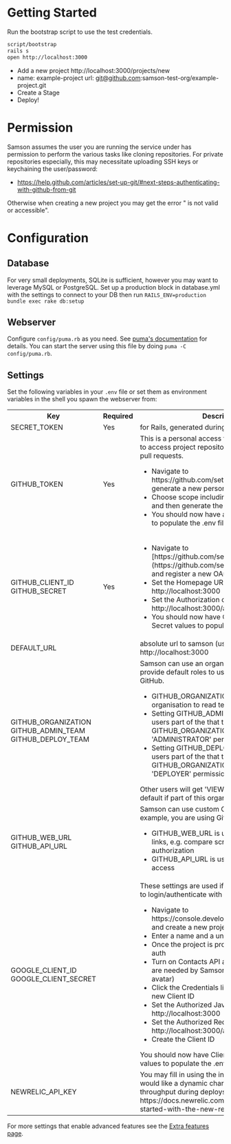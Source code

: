 # Getting Started

Run the bootstrap script to use the test credentials.

```bash
script/bootstrap
rails s
open http://localhost:3000
```

 - Add a new project http://localhost:3000/projects/new
 - name: example-project url: git@github.com:samson-test-org/example-project.git
 - Create a Stage
 - Deploy!

# Permission

Samson assumes the user you are running the service under has permission to perform the various tasks like
cloning repositories. For private repositories especially, this may necessitate uploading SSH keys or keychaining the user/password:
* https://help.github.com/articles/set-up-git/#next-steps-authenticating-with-github-from-git

Otherwise when creating a new project you may get the error "<Repository URL> is not valid or accessible".

# Configuration

## Database

For very small deployments, SQLite is sufficient, however you may want to leverage MySQL or PostgreSQL. 
Set up a production block in database.yml with the settings to connect to your DB then run `RAILS_ENV=production bundle exec rake db:setup`

## Webserver

Configure `config/puma.rb` as you need. See [puma's documentation](https://github.com/puma/puma/) for details. You can start the server using this file by doing `puma -C config/puma.rb`.

## Settings

Set the following variables in your `.env` file or set them as environment variables in the shell you spawn the webserver from:

<table>
  <tbody>
    <tr><th>Key</th><th>Required</th><th>Description</th></tr>
    <tr>
      <td>SECRET_TOKEN</td>
      <td>Yes</td>
      <td>for Rails, generated during script/bootstrap.</td>
    </tr>
    <tr>
      <td>GITHUB_TOKEN</td>
      <td>Yes</td>
      <td>This is a personal access token that Samson uses to access project repositories, commits, files and pull requests.
          <ul>
            <li> Navigate to https://github.com/settings/tokens/new to generate a new personal access token</li>
            <li> Choose scope including repo, read:org, user and then generate the token</li>
            <li> You should now have a personal access token to populate the .env file with</li>
          </ul>
      </td>
    </tr>
    <tr>
      <td>GITHUB_CLIENT_ID<BR>GITHUB_SECRET</td>
      <td>Yes</td>
      <td>
        <ul>
          <li> Navigate to [https://github.com/settings/applications/new](https://github.com/settings/applications/new) and register a new OAuth application</li>
          <li> Set the Homepage URL to http://localhost:3000</li>
          <li> Set the Authorization callback URL to http://localhost:3000/auth/github/callback</li>
          <li> You should now have Client ID and Client Secret values to populate the these with</li>
        </ul>
      </td>
    </tr>
    <tr>
      <td>DEFAULT_URL</td>
      <td></td>
      <td>absolute url to samson (used by the mailer), e.g. http://localhost:3000</td>
    </tr>
    <tr>
      <td>GITHUB_ORGANIZATION<BR>GITHUB_ADMIN_TEAM<BR>GITHUB_DEPLOY_TEAM</td>
      <td></td>
      <td>Samson can use an organisation's teams to provide default roles to users authenticating with GitHub. 
        <ul>
          <li>GITHUB_ORGANIZATION is the name of the organisation to read teams from, e.g. zendesk</li>
          <li>Setting GITHUB_ADMIN_TEAM will allow any users part of the that team within the GITHUB_ORGANIZATION organization to have 'ADMINISTRATOR' permissions.</li>
          <li>Setting GITHUB_DEPLOY_TEAM will allow any users part of the that team within the GITHUB_ORGANIZATION organization to have 'DEPLOYER' permissions.</li>
        </ul>
        Other users will get 'VIEWER' permissions by default if part of this organization.
      </td>
    </tr>
    <tr>
      <td>GITHUB_WEB_URL<BR>GITHUB_API_URL</td>
      <td></td>
      <td>Samson can use custom GitHub endpoints if, for example, you are using GitHub enterprise.
        <ul>
          <li>GITHUB_WEB_URL is used for GitHub interface links, e.g. compare screens, OAuth authorization</li>
          <li>GITHUB_API_URL is used for GitHub API access</li>
        </ul>
      </td>
    </tr>
    <tr>
      <td>GOOGLE_CLIENT_ID<BR>GOOGLE_CLIENT_SECRET</td>
      <td></td>
      <td>These settings are used if you want to allow users to login/authenticate with Google OAuth
        <ul>
          <li>Navigate to https://console.developers.google.com/project and create a new project</li>
          <li>Enter a name and a unique project id</li>
          <li>Once the project is provisioned, click APIs & auth</li>
          <li>Turn on Contacts API and Google+ API (they are needed by Samson to get email and avatar)</li>
          <li>Click the Credentials link and then create a new Client ID</li>
          <li>Set the Authorized JavaScript Origins to http://localhost:3000</li>
          <li>Set the Authorized Redirect URI to http://localhost:3000/auth/google/callback</li>
          <li>Create the Client ID</li>
        </ul>
        You should now have Client ID and Client secret values to populate the .env file with
      </td>
    </tr>
    <tr>
      <td>NEWRELIC_API_KEY</td>
      <td></td>
      <td>You may fill in using the instructions below if you would like a dynamic chart of response time and throughput during deploys.
          https://docs.newrelic.com/docs/features/getting-started-with-the-new-relic-rest-api#setup</td>
    </tr>
  </tbody>
</table>

For more settings that enable advanced features see the [Extra features page](extra_features.md).

